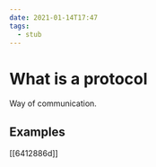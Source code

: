 ```yaml
---
date: 2021-01-14T17:47
tags: 
  - stub
---
```


# What is a protocol

Way of communication.

## Examples

[[6412886d]]
